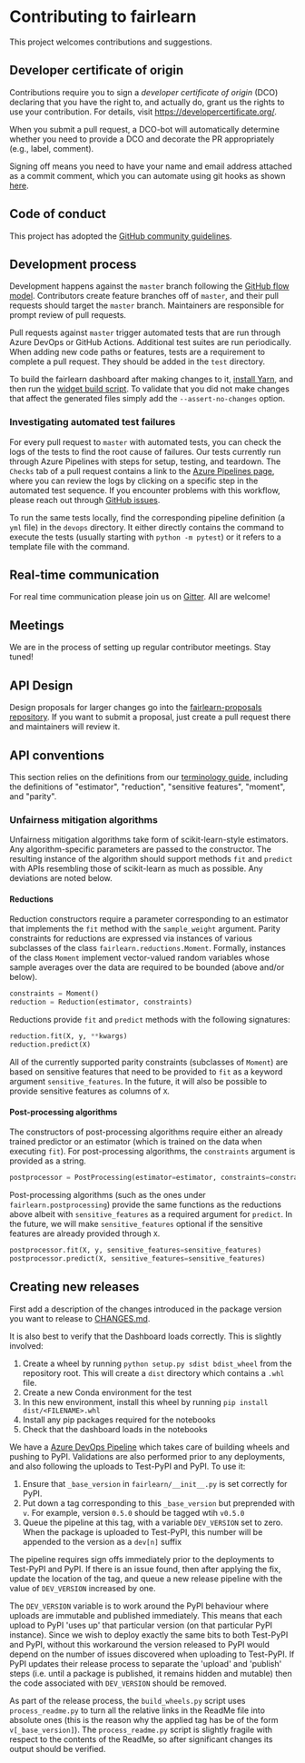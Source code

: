 # Contributing to fairlearn

This project welcomes contributions and suggestions.

## Developer certificate of origin

Contributions require you to sign a _developer certificate of origin_ (DCO)
declaring that you have the right to, and actually do, grant us the rights to
use your contribution. For details, visit https://developercertificate.org/.

When you submit a pull request, a DCO-bot will automatically determine whether
you need to provide a DCO and decorate the PR appropriately (e.g., label,
comment).

Signing off means you need to have your name and email address attached as a
commit comment, which you can automate using git hooks as shown
[here](https://stackoverflow.com/questions/15015894/git-add-signed-off-by-line-using-format-signoff-not-working/46536244#46536244).

## Code of conduct

This project has adopted the [GitHub community
guidelines](https://help.github.com/en/github/site-policy/github-community-guidelines).

## Development process

Development happens against the `master` branch following the [GitHub flow
model](https://guides.github.com/introduction/flow/). Contributors create
feature branches off of `master`, and their pull requests should target the
`master` branch. Maintainers are responsible for prompt review of pull
requests.

Pull requests against `master` trigger automated tests that are run through
Azure DevOps or GitHub Actions. Additional test suites are run periodically.
When adding new code paths or features, tests are a requirement to complete a
pull request. They should be added in the `test` directory.

To build the fairlearn dashboard after making changes to it, [install
Yarn](https://yarnpkg.com/lang/en/docs/install), and then run the [widget build
script](scripts/build_widget.py). To validate that you did not make changes
that affect the generated files simply add the `--assert-no-changes` option.

### Investigating automated test failures

For every pull request to `master` with automated tests, you can check the logs
of the tests to find the root cause of failures. Our tests currently run
through Azure Pipelines with steps for setup, testing, and teardown. The
`Checks` tab of a pull request contains a link to the [Azure Pipelines
page](dev.azure.com/responsibleai/fairlearn/_build/results), where you can
review the logs by clicking on a specific step in the automated test sequence.
If you encounter problems with this workflow, please reach out through [GitHub
issues](https://github.com/fairlearn/fairlearn/issues).

To run the same tests locally, find the corresponding pipeline definition (a
`yml` file) in the `devops` directory. It either directly contains the command
to execute the tests (usually starting with `python -m pytest`) or it refers to
a template file with the command.

## Real-time communication

For real time communication please join us on [Gitter](https://gitter.im/fairlearn/community?utm_source=share-link&utm_medium=link&utm_campaign=share-link). All are welcome!

## Meetings

We are in the process of setting up regular contributor meetings. Stay tuned!
<!-- We have a TBD development meeting every TBD at TBD US Pacific Time and all are welcome.
We keep notes from each meeting in a TBD repository. -->

## API Design

Design proposals for larger changes go into the [fairlearn-proposals
repository](https://github.com/fairlearn/fairlearn-proposals). If you want to
submit a proposal, just create a pull request there and maintainers will review
it.

## API conventions

This section relies on the definitions from our [terminology
guide](TERMINOLOGY.md), including the definitions of "estimator", "reduction",
"sensitive features", "moment", and "parity".

### Unfairness mitigation algorithms

Unfairness mitigation algorithms take form of scikit-learn-style estimators.
Any algorithm-specific parameters are passed to the constructor. The resulting
instance of the algorithm should support methods `fit` and `predict` with APIs
resembling those of scikit-learn as much as possible. Any deviations are noted
below.

#### Reductions

Reduction constructors require a parameter corresponding to an estimator that
implements the `fit` method with the `sample_weight` argument. Parity
constraints for reductions are expressed via instances of various subclasses of
the class `fairlearn.reductions.Moment`. Formally, instances of the class
`Moment` implement vector-valued random variables whose sample averages over
the data are required to be bounded (above and/or below).

```python
constraints = Moment()
reduction = Reduction(estimator, constraints)
```

Reductions provide `fit` and `predict` methods with the following signatures:

```python
reduction.fit(X, y, **kwargs)
reduction.predict(X)
```

All of the currently supported parity constraints (subclasses of `Moment`) are
based on sensitive features that need to be provided to `fit` as a keyword
argument `sensitive_features`. In the future, it will also be possible to
provide sensitive features as columns of `X`.

#### Post-processing algorithms

The constructors of post-processing algorithms require either an already
trained predictor or an estimator (which is trained on the data when executing
`fit`). For post-processing algorithms, the `constraints` argument is provided
as a string.

```python
postprocessor = PostProcessing(estimator=estimator, constraints=constraints)
```

Post-processing algorithms (such as the ones under `fairlearn.postprocessing`)
provide the same functions as the reductions above albeit with
`sensitive_features` as a required argument for `predict`. In the future, we
will make `sensitive_features` optional if the sensitive features are already
provided through `X`.

```python
postprocessor.fit(X, y, sensitive_features=sensitive_features)
postprocessor.predict(X, sensitive_features=sensitive_features)
```

## Creating new releases

First add a description of the changes introduced in the package version you
want to release to [CHANGES.md](CHANGES.md).

It is also best to verify that the Dashboard loads correctly. This is slightly
involved:
1. Create a wheel by running `python setup.py sdist bdist_wheel` from the
repository root. This will create a `dist` directory which contains a `.whl`
file.
1. Create a new Conda environment for the test
1. In this new environment, install this wheel by running
`pip install dist/<FILENAME>.whl`
1. Install any pip packages required for the notebooks
1. Check that the dashboard loads in the notebooks

We have a [Azure DevOps
Pipeline](https://dev.azure.com/responsibleai/fairlearn/_build?definitionId=48&_a=summary)
which takes care of building wheels and pushing to PyPI. Validations are also
performed prior to any deployments, and also following the uploads to Test-PyPI
and PyPI. To use it:
1. Ensure that `_base_version` in `fairlearn/__init__.py` is set correctly for
   PyPI.
1. Put down a tag corresponding to this `_base_version` but preprended with
   `v`. For example, version `0.5.0` should be tagged wtih `v0.5.0`
1. Queue the pipeline at this tag, with a variable `DEV_VERSION` set to zero.
   When the package is uploaded to Test-PyPI, this number will be appended to
   the version as a `dev[n]` suffix

The pipeline requires sign offs immediately prior to the deployments to
Test-PyPI and PyPI. If there is an issue found, then after applying the fix,
update the location of the tag, and queue a new release pipeline with the value
of `DEV_VERSION` increased by one.

The `DEV_VERSION` variable is to work around the PyPI behaviour where uploads
are immutable and published immediately. This means that each upload to PyPI
'uses up' that particular version (on that particular PyPI instance). Since we
wish to deploy exactly the same bits to both Test-PyPI and PyPI, without this
workaround the version released to PyPI would depend on the number of issues
discovered when uploading to Test-PyPI. If PyPI updates their release process
to separate the 'upload' and 'publish' steps (i.e. until a package is
published, it remains hidden and mutable) then the code associated with
`DEV_VERSION` should be removed.

As part of the release process, the `build_wheels.py` script uses
`process_readme.py` to turn all the relative links in the ReadMe file into
absolute ones (this is the reason why the applied tag has be of the form
`v[_base_version]`). The `process_readme.py` script is slightly fragile with
respect to the contents of the ReadMe, so after significant changes its output
should be verified.
